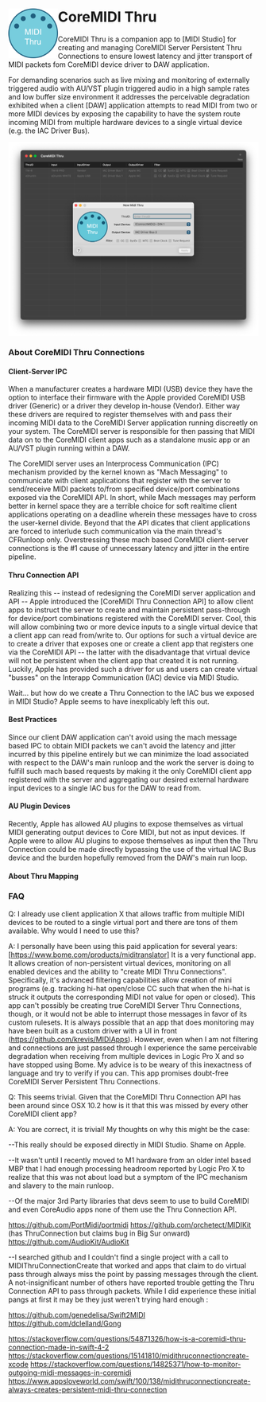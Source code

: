 <div>
<img align="left" src="https://github.com/3rdGen-Media/CoreMIDI-Thru/blob/master/Resources/Assets/AppIcon/Logo1024x1024.png" width="100">
<h1>CoreMIDI Thru</h1>
</div>
    
CoreMIDI Thru is a companion app to [MIDI Studio] for creating and managing CoreMIDI Server Persistent Thru Connections to ensure lowest latency and jitter transport of MIDI packets fom CoreMIDI device driver to DAW application. 

For demanding scenarios such as live mixing and monitoring of externally triggered audio with AU/VST plugin triggered audio in a high sample rates and low buffer size environment it addresses the perceivable degradation exhibited when a client [DAW] application attempts to read MIDI from two or more MIDI devices by exposing the capability to have the system route incoming MIDI from multiple hardware devices to a single virtual device (e.g. the IAC Driver Bus).

<img align="center" src="https://github.com/3rdGen-Media/CoreMIDI-Thru/blob/master/Resources/Images/MainWindow.png">

<h3>About CoreMIDI Thru Connections</h3>

<h4>Client-Server IPC</h3>

When a manufacturer creates a hardware MIDI (USB) device they have the option to interface their firmware with the Apple provided CoreMIDI USB driver (Generic) or a driver they develop in-house (Vendor).  Either way these drivers are required to register themselves with and pass their incoming MIDI data to the CoreMIDI Server application running discreetly on your system.  The CoreMIDI server is responsible for then passing that MIDI data on to the CoreMIDI client apps such as a standalone music app or an AU/VST plugin running within a DAW. 

The CoreMIDI server uses an Interprocess Communication (IPC) mechanism provided by the kernel known as "Mach Messaging" to communicate with client applications that register with the server to send/receive MIDI packets to/from specified device/port combinations exposed via the CoreMIDI API.  In short, while Mach messages may perform better in kernel space they are a terrible choice for soft realtime client applications operating on a deadline wherein these messages have to cross the user-kernel divide.  Beyond that the API dicates that client applications are forced to interlude such communication via the main thread's CFRunloop only.  Overstressing these mach based CoreMIDI client-server connections is the #1 cause of unnecessary latency and jitter in the entire pipeline.    

<h4>Thru Connection API</h4>

Realizing this -- instead of redesigning the CoreMIDI server application and API -- Apple introduced the [CoreMIDI Thru Connection API] to allow client apps to instruct the server to create and maintain persistent pass-through for device/port combinations registered with the CoreMIDI server.  Cool, this will allow combining two or more device inputs to a single virtual device that a client app can read from/write to.  Our options for such a virtual device are to create a driver that exposes one or create a client app that registers one via the CoreMIDI API -- the latter with the disadvantage that virtual device will not be persistent when the client app that created it is not running.  Luckily, Apple has provided such a driver for us and users can create virtual "busses" on the Interapp Communication (IAC) device via MIDI Studio.  

Wait... but how do we create a Thru Connection to the IAC bus we exposed in MIDI Studio?  Apple seems to have inexplicably left this out.             

<h4>Best Practices</h4>

Since our client DAW application can't avoid using the mach message based IPC to obtain MIDI packets we can't avoid the latency and jitter incurred by this pipeline entirely but we can minimize the load associated with respect to the DAW's main runloop and the work the server is doing to fulfill such mach based requests by making it the only CoreMIDI client app registered with the server and aggregating our desired external hardware input devices to a single IAC bus for the DAW to read from.

<h4>AU Plugin Devices</h4>

Recently, Apple has allowed AU plugins to expose themselves as virtual MIDI generating output devices to Core MIDI, but not as input devices.  If Apple were to allow AU plugins to expose themselves as input then the Thru Connection could be made directly bypassing the use of the virtual IAC Bus device and the burden hopefully removed from the DAW's main run loop.   

<h4>About Thru Mapping</h4>


<h3>FAQ</h3>


Q:  I already use client application X that allows traffic from multiple MIDI devices to be routed to a single virtual port and there are tons of them available.  Why would I need to use this?

A:  I personally have been using this paid application for several years:  [https://www.bome.com/products/miditranslator]  It is a very functional app.  It allows creation of non-persistent virtual devices, monitoring on all enabled devices and the ability to "create MIDI Thru Connections".  Specifically, it's advanced filtering capabilities allow creation of mini programs (e.g. tracking hi-hat open/close CC such that when the hi-hat is struck it outputs the corresponding MIDI not value for open or closed).  This app can't possibly be creating true CoreMIDI Server Thru Connections, though, or it would not be able to interrupt those messages in favor of its custom rulesets.  It is always possible that an app that does monitoring may have been built as a custom driver with a UI in front (https://github.com/krevis/MIDIApps). However, even when I am not filtering and connections are just passed through I experience the same perceivable degradation when receiving from multiple devices in Logic Pro X and so have stopped using Bome.  My advice is to be weary of this inexactness of language and try to verify if you can.  This app promises doubt-free CoreMIDI Server Persistent Thru Connections.

Q:  This seems trivial.  Given that the CoreMIDI Thru Connection API has been around since OSX 10.2 how is it that this was missed by every other CoreMIDI client app?

A:  You are correct, it is trivial! My thoughts on why this might be the case: 

--This really should be exposed directly in MIDI Studio.  Shame on Apple.  

--It wasn't until I recently moved to M1 hardware from an older intel based MBP that I had enough processing headroom reported by Logic Pro X to realize that this was not about load but a symptom of the IPC mechanism and slavery to the main runloop.       

--Of the major 3rd Party libraries that devs seem to use to build CoreMIDI and even CoreAudio apps none of them use the Thru Connection API.

https://github.com/PortMidi/portmidi
https://github.com/orchetect/MIDIKit (has ThruConnection but claims bug in Big Sur onward)
https://github.com/AudioKit/AudioKit

--I searched github and I couldn't find a single project with a call to MIDIThruConnectionCreate that worked and apps that claim to do virtual pass through always miss the point by passing messages through the client.  A not-insignificant number of others have reported trouble getting the Thru Connection API to pass through packets.  While I did experience these initial pangs at first it may be they just weren't trying hard enough :

https://github.com/genedelisa/Swift2MIDI
https://github.com/dclelland/Gong

https://stackoverflow.com/questions/54871326/how-is-a-coremidi-thru-connection-made-in-swift-4-2
https://stackoverflow.com/questions/15141810/midithruconnectioncreate-xcode
https://stackoverflow.com/questions/14825371/how-to-monitor-outgoing-midi-messages-in-coremidi
https://www.appsloveworld.com/swift/100/138/midithruconnectioncreate-always-creates-persistent-midi-thru-connection
